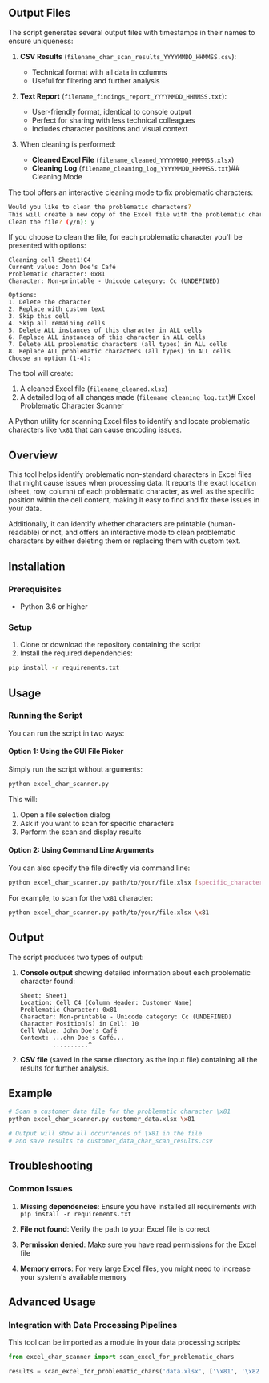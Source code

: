 ## Output Files

The script generates several output files with timestamps in their names to ensure uniqueness:

1. **CSV Results** (`filename_char_scan_results_YYYYMMDD_HHMMSS.csv`): 
   - Technical format with all data in columns
   - Useful for filtering and further analysis

2. **Text Report** (`filename_findings_report_YYYYMMDD_HHMMSS.txt`): 
   - User-friendly format, identical to console output
   - Perfect for sharing with less technical colleagues
   - Includes character positions and visual context
   
3. When cleaning is performed:
   - **Cleaned Excel File** (`filename_cleaned_YYYYMMDD_HHMMSS.xlsx`)
   - **Cleaning Log** (`filename_cleaning_log_YYYYMMDD_HHMMSS.txt`)## Cleaning Mode

The tool offers an interactive cleaning mode to fix problematic characters:

```bash
Would you like to clean the problematic characters?
This will create a new copy of the Excel file with the problematic characters handled.
Clean the file? (y/n): y
```

If you choose to clean the file, for each problematic character you'll be presented with options:

```
Cleaning cell Sheet1!C4
Current value: John Doe's Café
Problematic character: 0x81
Character: Non-printable - Unicode category: Cc (UNDEFINED)

Options:
1. Delete the character
2. Replace with custom text
3. Skip this cell
4. Skip all remaining cells
5. Delete ALL instances of this character in ALL cells
6. Replace ALL instances of this character in ALL cells
7. Delete ALL problematic characters (all types) in ALL cells
8. Replace ALL problematic characters (all types) in ALL cells
Choose an option (1-4): 
```

The tool will create:
1. A cleaned Excel file (`filename_cleaned.xlsx`)
2. A detailed log of all changes made (`filename_cleaning_log.txt`)# Excel Problematic Character Scanner

A Python utility for scanning Excel files to identify and locate problematic characters like `\x81` that can cause encoding issues.

## Overview

This tool helps identify problematic non-standard characters in Excel files that might cause issues when processing data. It reports the exact location (sheet, row, column) of each problematic character, as well as the specific position within the cell content, making it easy to find and fix these issues in your data. 

Additionally, it can identify whether characters are printable (human-readable) or not, and offers an interactive mode to clean problematic characters by either deleting them or replacing them with custom text.

## Installation

### Prerequisites

- Python 3.6 or higher

### Setup

1. Clone or download the repository containing the script
2. Install the required dependencies:

```bash
pip install -r requirements.txt
```

## Usage

### Running the Script

You can run the script in two ways:

#### Option 1: Using the GUI File Picker

Simply run the script without arguments:

```bash
python excel_char_scanner.py
```

This will:
1. Open a file selection dialog
2. Ask if you want to scan for specific characters
3. Perform the scan and display results

#### Option 2: Using Command Line Arguments

You can also specify the file directly via command line:

```bash
python excel_char_scanner.py path/to/your/file.xlsx [specific_characters]
```

For example, to scan for the `\x81` character:
```bash
python excel_char_scanner.py path/to/your/file.xlsx \x81
```

## Output

The script produces two types of output:

1. **Console output** showing detailed information about each problematic character found:
   ```
   Sheet: Sheet1
   Location: Cell C4 (Column Header: Customer Name)
   Problematic Character: 0x81
   Character: Non-printable - Unicode category: Cc (UNDEFINED)
   Character Position(s) in Cell: 10
   Cell Value: John Doe's Café
   Context: ...ohn Doe's Café...
            ..........^
   ```

2. **CSV file** (saved in the same directory as the input file) containing all the results for further analysis.

## Example

```bash
# Scan a customer data file for the problematic character \x81
python excel_char_scanner.py customer_data.xlsx \x81

# Output will show all occurrences of \x81 in the file
# and save results to customer_data_char_scan_results.csv
```

## Troubleshooting

### Common Issues

1. **Missing dependencies**: Ensure you have installed all requirements with `pip install -r requirements.txt`

2. **File not found**: Verify the path to your Excel file is correct

3. **Permission denied**: Make sure you have read permissions for the Excel file

4. **Memory errors**: For very large Excel files, you might need to increase your system's available memory

## Advanced Usage

### Integration with Data Processing Pipelines

This tool can be imported as a module in your data processing scripts:

```python
from excel_char_scanner import scan_excel_for_problematic_chars

results = scan_excel_for_problematic_chars('data.xlsx', ['\x81', '\x82'])
```
